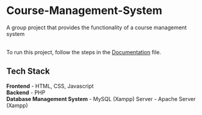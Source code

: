 # Course-Management-System
A group project that provides the functionality of a course management system<br /><br />


To run this project, follow the steps in the [Documentation](Documentation.pdf) file.

## Tech Stack
**Frontend** - HTML, CSS, Javascript<br />
**Backend** - PHP<br />
**Database Management System** - MySQL (Xampp) Server - Apache Server (Xampp)
